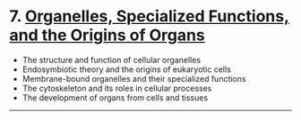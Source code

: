 # 7. [Organelles, Specialized Functions, and the Origins of Organs](07.md)

- The structure and function of cellular organelles
- Endosymbiotic theory and the origins of eukaryotic cells
- Membrane-bound organelles and their specialized functions
- The cytoskeleton and its roles in cellular processes
- The development of organs from cells and tissues

---
